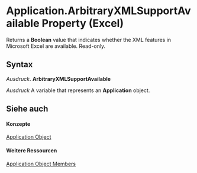 
# Application.ArbitraryXMLSupportAvailable Property (Excel)

 Returns a **Boolean** value that indicates whether the XML features in Microsoft Excel are available. Read-only.


## Syntax

 _Ausdruck_. **ArbitraryXMLSupportAvailable**

 _Ausdruck_ A variable that represents an **Application** object.


## Siehe auch


#### Konzepte


[Application Object](19b73597-5cf9-4f56-8227-b5211f657f6f.md)
#### Weitere Ressourcen


[Application Object Members](http://msdn.microsoft.com/library/4cb9ca42-8d07-cc9c-2d80-4eb9a5921e1e%28Office.15%29.aspx)